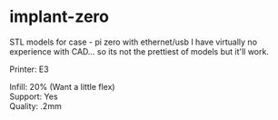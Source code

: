 # implant-zero
STL models for case - pi zero with ethernet/usb 
I have virtually no experience with CAD... so its not the prettiest of models but it'll work. 

Printer: E3

Infill: 20% (Want a little flex)  
Support: Yes  
Quality: .2mm  
